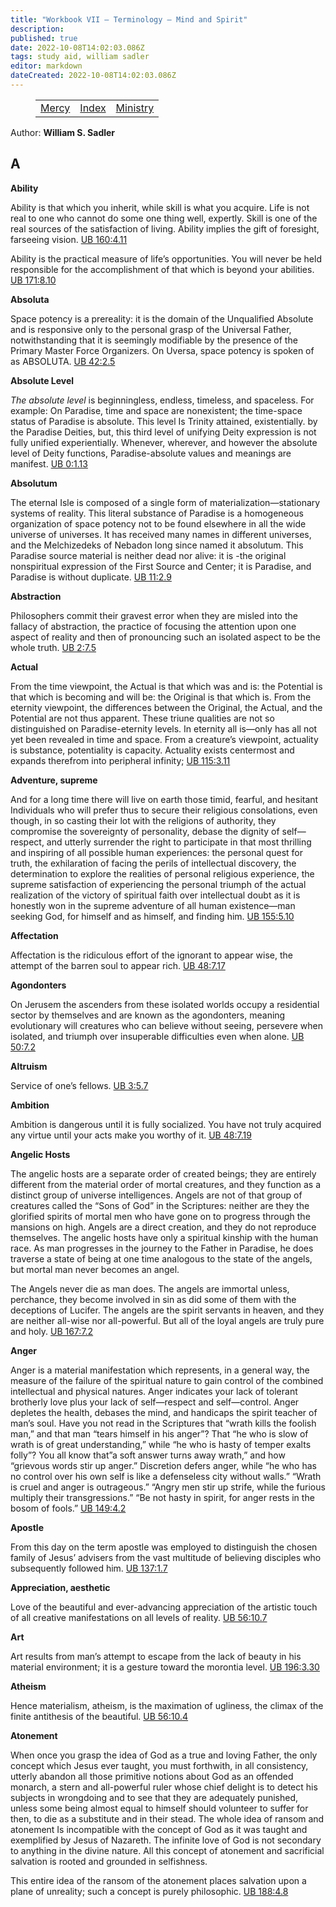 ```yaml
---
title: "Workbook VII — Terminology — Mind and Spirit"
description: 
published: true
date: 2022-10-08T14:02:03.086Z
tags: study aid, william sadler
editor: markdown
dateCreated: 2022-10-08T14:02:03.086Z
---
```


<figure class="table chapter-navigator">
	<table>
		<tbody>
		<tr>
			<td><a href="/en/article/William_S_Sadler/Workbook_7_Terminology/Mercy">Mercy</a></td>
			<td><a href="/en/article/William_S_Sadler/Workbook_7_Terminology/Index">Index</a></td>
			<td><a href="/en/article/William_S_Sadler/Workbook_7_Terminology/Ministry">Ministry</a></td>
		</tr>
		</tbody>
	</table>
</figure>

Author: **William S. Sadler**


## A

**Ability**  
  

Ability is that which you inherit, while skill is what you acquire. Life is not real to one who cannot do some one thing well, expertly. Skill is one of the real sources of the satisfaction of living. Ability implies the gift of foresight, farseeing vision. [UB 160:4.11](/en/The_Urantia_Book/160#p4_11)  
  
Ability is the practical measure of life’s opportunities. You will never be held responsible for the accomplishment of that which is beyond your abilities. [UB 171:8.10](/en/The_Urantia_Book/171#p8_10)  
  

**Absoluta**  
  

Space potency is a prereality: it is the domain of the Unqualified Absolute and is responsive only to the personal grasp of the Universal Father, notwithstanding that it is seemingly modifiable by the presence of the Primary Master Force Organizers. On Uversa, space potency is spoken of as ABSOLUTA. [UB 42:2.5](/en/The_Urantia_Book/42#p2_5)  
  

**Absolute Level**  
  

_The absolute level_ is beginningless, endless, timeless, and spaceless. For example: On Paradise, time and space are nonexistent; the time-space status of Paradise is absolute. This level Is Trinity attained, existentially. by the Paradise Deities, but, this third level of unifying Deity expression is not fully unified experientially. Whenever, wherever, and however the absolute level of Deity functions, Paradise-absolute values and meanings are manifest. [UB 0:1.13](/en/The_Urantia_Book/0#p1_13)  
  

**Absolutum**  
  

The eternal Isle is composed of a single form of materialization—stationary systems of reality. This literal substance of Paradise is a homogeneous organization of space potency not to be found elsewhere in all the wide universe of universes. It has received many names in different universes, and the Melchizedeks of Nebadon long since named it absolutum. This Paradise source material is neither dead nor alive: it is -the original nonspiritual expression of the First Source and Center; it is Paradise, and Paradise is without duplicate. [UB 11:2.9](/en/The_Urantia_Book/11#p2_9)  
  

**Abstraction**  
  

Philosophers commit their gravest error when they are misled into the fallacy of abstraction, the practice of focusing the attention upon one aspect of reality and then of pronouncing such an isolated aspect to be the whole truth. [UB 2:7.5](/en/The_Urantia_Book/2#p7_5)  
  

**Actual**  
  

From the time viewpoint, the Actual is that which was and is: the Potential is that which is becoming and will be: the Original is that which is. From the eternity viewpoint, the differences between the Original, the Actual, and the Potential are not thus apparent. These triune qualities are not so distinguished on Paradise-eternity levels. In eternity all is—only has all not yet been revealed in time and space. From a creature’s viewpoint, actuality is substance, potentiality is capacity. Actuality exists centermost and expands therefrom into peripheral infinity; [UB 115:3.11](/en/The_Urantia_Book/115#p3_11)  
  

**Adventure, supreme**  
  

And for a long time there will live on earth those timid, fearful, and hesitant Individuals who will prefer thus to secure their religious consolations, even though, in so casting their lot with the religions of authority, they compromise the sovereignty of personality, debase the dignity of self—respect, and utterly surrender the right to participate in that most thrilling and inspiring of all possible human experiences: the personal quest for truth, the exhilaration of facing the perils of intellectual discovery, the determination to explore the realities of personal religious experience, the supreme satisfaction of experiencing the personal triumph of the actual realization of the victory of spiritual faith over intellectual doubt as it is honestly won in the supreme adventure of all human existence—man seeking God, for himself and as himself, and finding him. [UB 155:5.10](/en/The_Urantia_Book/155#p5_10)  
  

**Affectation**  
  

Affectation is the ridiculous effort of the ignorant to appear wise, the attempt of the barren soul to appear rich. [UB 48:7.17](/en/The_Urantia_Book/48#p7_17)  
  

**Agondonters**  
  

On Jerusem the ascenders from these isolated worlds occupy a residential sector by themselves and are known as the agondonters, meaning evolutionary will creatures who can believe without seeing, persevere when isolated, and triumph over insuperable difficulties even when alone. [UB 50:7.2](/en/The_Urantia_Book/50#p7_2)  
  

**Altruism**  
  

 Service of one’s fellows. [UB 3:5.7](/en/The_Urantia_Book/3#p5_7)  
  

**Ambition**  
  

Ambition is dangerous until it is fully socialized. You have not truly acquired any virtue until your acts make you worthy of it. [UB 48:7.19](/en/The_Urantia_Book/48#p7_19)  
  

**Angelic Hosts**  
  

The angelic hosts are a separate order of created beings; they are entirely different from the material order of mortal creatures, and they function as a distinct group of universe intelligences. Angels are not of that group of creatures called the “Sons of God” in the Scriptures: neither are they the glorified spirits of mortal men who have gone on to progress through the mansions on high. Angels are a direct creation, and they do not reproduce themselves. The angelic hosts have only a spiritual kinship with the human race. As man progresses in the journey to the Father in Paradise, he does traverse a state of being at one time analogous to the state of the angels, but mortal man never becomes an angel.  
  
The Angels never die as man does. The angels are immortal unless, perchance, they become involved in sin as did some of them with the deceptions of Lucifer. The angels are the spirit servants in heaven, and they are neither all-wise nor all-powerful. But all of the loyal angels are truly pure and holy. [UB 167:7.2](/en/The_Urantia_Book/167#p7_2)  
  

**Anger**  
  

Anger is a material manifestation which represents, in a general way, the measure of the failure of the spiritual nature to gain control of the combined intellectual and physical natures. Anger indicates your lack of tolerant brotherly love plus your lack of self—respect and self—control. Anger depletes the health, debases the mind, and handicaps the spirit teacher of man’s soul. Have you not read in the Scriptures that “wrath kills the foolish man,” and that man “tears himself in his anger”? That “he who is slow of wrath is of great understanding,” while “he who is hasty of temper exalts folly”? You all know that”a soft answer turns away wrath,” and how “grievous words stir up anger.” Discretion defers anger, while “he who has no control over his own self is like a defenseless city without walls.” “Wrath is cruel and anger is outrageous.” “Angry men stir up strife, while the furious multiply their transgressions.” “Be not hasty in spirit, for anger rests in the bosom of fools.” [UB 149:4.2](/en/The_Urantia_Book/149#p4_2)  
  

**Apostle**  
  

From this day on the term apostle was employed to distinguish the chosen family of Jesus’ advisers from the vast multitude of believing disciples who subsequently followed him. [UB 137:1.7](/en/The_Urantia_Book/137#p1_7)  
  

**Appreciation, aesthetic**  
  

Love of the beautiful and ever-advancing appreciation of the artistic touch of all creative manifestations on all levels of reality. [UB 56:10.7](/en/The_Urantia_Book/56#p10_7)  
  

**Art**  
  

Art results from man’s attempt to escape from the lack of beauty in his material environment; it is a gesture toward the morontia level. [UB 196:3.30](/en/The_Urantia_Book/196#p3_30)  
  

**Atheism**  
  

Hence materialism, atheism, is the maximation of ugliness, the climax of the finite antithesis of the beautiful. [UB 56:10.4](/en/The_Urantia_Book/56#p10_4)  
  

**Atonement**  
  

When once you grasp the idea of God as a true and loving Father, the only concept which Jesus ever taught, you must forthwith, in all consistency, utterly abandon all those primitive notions about God as an offended monarch, a stern and all-powerful ruler whose chief delight is to detect his subjects in wrongdoing and to see that they are adequately punished, unless some being almost equal to himself should volunteer to suffer for then, to die as a substitute and in their stead. The whole idea of ransom and atonement Is incompatible with the concept of God as it was taught and exemplified by Jesus of Nazareth. The infinite love of God is not secondary to anything in the divine nature. All this concept of atonement and sacrificial salvation is rooted and grounded in selfishness.  
  
This entire idea of the ransom of the atonement places salvation upon a plane of unreality; such a concept is purely philosophic. [UB 188:4.8](/en/The_Urantia_Book/188#p4_8)


<br>

